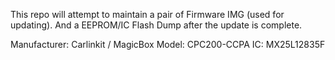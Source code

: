 This repo will attempt to maintain a pair of Firmware IMG (used for updating).
And a EEPROM/IC Flash Dump after the update is complete.

Manufacturer: Carlinkit / MagicBox 
Model: CPC200-CCPA
IC: MX25L12835F

